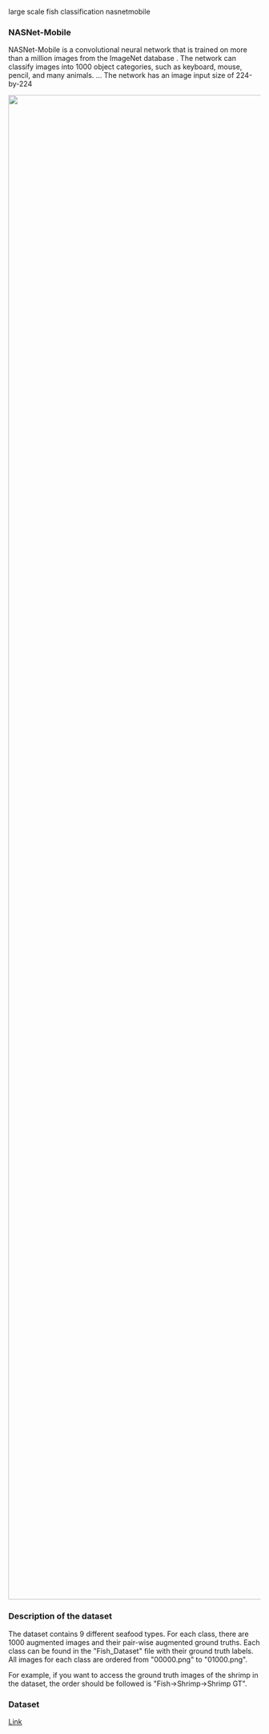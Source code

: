 large scale fish classification nasnetmobile


### NASNet-Mobile 
NASNet-Mobile is a convolutional neural network that is trained on more than a million images from the ImageNet database . The network can classify images into 1000 object categories, such as keyboard, mouse, pencil, and many animals. ... The network has an image input size of 224-by-224



<img src="https://i.stack.imgur.com/h9TXi.jpg" width="3000px">



### Description of the dataset

The dataset contains 9 different seafood types. For each class, there are 1000 augmented images and their pair-wise augmented ground truths.
Each class can be found in the "Fish_Dataset" file with their ground truth labels. All images for each class are ordered from "00000.png" to "01000.png".

For example, if you want to access the ground truth images of the shrimp in the dataset, the order should be followed is "Fish->Shrimp->Shrimp GT".


### Dataset 

[Link](https://www.kaggle.com/crowww/a-large-scale-fish-dataset/code)


